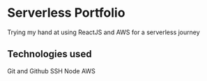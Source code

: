 # Serverless Portfolio

Trying my hand at using ReactJS and AWS for a serverless journey 

## Technologies used

Git and Github
SSH
Node
AWS

